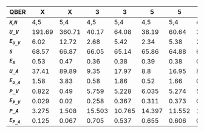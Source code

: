 ﻿| **QBER**                  | **X**  | **X**  | **3**  | **3**  | **5**  | **5**  | **5**  | **5**  |
|---------------------------|--------|--------|--------|--------|--------|--------|--------|--------|
| ***`K`,`N`***             | 4,5    | 5,4    | 4,5    | 5,4    | 4,5    | 5,4    | 4,5    | 5,4    |
| ***`U_V`***               | 191.69 | 360.71 | 40.17  | 64.08  | 38.19  | 60.64  | 35.59  | 57.06  |
| ***`E`<sub>`U_V`</sub>*** | 6.02   | 12.72  | 2.68   | 5.42   | 2.34   | 5.38   | 2.23   | 4.25   |
| ***`S`***                 | 68.57  | 66.87  | 66.05  | 65.14  | 65.86  | 64.88  | 65.18  | 64.32  |
| ***`E`<sub>`S`</sub>***   | 0.53   | 0.47   | 0.36   | 0.38   | 0.39   | 0.38   | 0.36   | 0.38   |
| ***`U_A`***               | 37.41  | 89.89  | 9.35   | 17.97  | 8.8    | 16.95  | 8.36   | 15.52  |
| ***`E`<sub>`U_A`</sub>*** | 1.58   | 3.83   | 0.58   | 1.86   | 0.52   | 1.66   | 0.46   | 1.09   |
| ***`P_V`***               | 0.822  | 0.49   | 5.759  | 5.228  | 6.035  | 5.274  | 5.997  | 4.716  |
| ***`E`<sub>`P_V`</sub>*** | 0.029  | 0.02   | 0.258  | 0.367  | 0.311  | 0.373  | 0.325  | 0.237  |
| ***`P_A`***               | 3.275  | 1.508  | 15.503 | 10.765 | 14.397 | 11.552 | 15.126 | 10.412 |
| ***`E`<sub>`P_A`</sub>*** | 0.125  | 0.067  | 0.705  | 0.537  | 0.655  | 0.606  | 0.671  | 0.516  |
